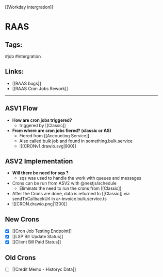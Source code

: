 [[Workday intergration]]

# RAAS

## Tags:
#job #intergration 

## Links:
- [[RAAS bugs]]
- [[RAAS Cron Jobs Rework]]

---

## ASV1 Flow
- **How are cron jobs triggered?**
	- triggered by [[Classic]]
- **From where are cron jobs fiered? (classic or AS)**
	- Fiered from [[Accounting Service]]
	- Also called bulk job and found in something.bulk.service
	- ![[CRONv1.drawio.svg|900]]

## ASV2 Implementation
- **Will there be need for sqs ?**
	- sqs was used to handle the work with queues and messages
- Crons can be run from ASV2 with @nestjs/schedule
	- Eliminats the need to run the crons from [[Classic]]
- After the Crons are done, data is returned to [[Classic]] via sendToCallbackUrl in ar-invoice.bulk.service.ts
- ![[CRON.drawio.png|1300]]

## New Crons
- [x] [[Cron Job Testing Endpoint]]
- [x] [[LSP Bill Update Status]]
- [x] [[Client Bill Paid Status]]

## Old Crons
- [ ] [[Credit Memo - Historyc Data]]